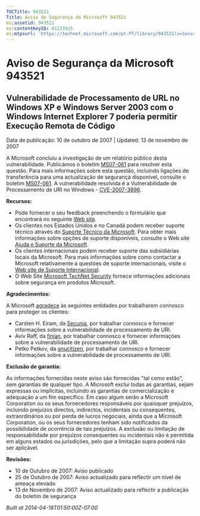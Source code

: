 ```yaml
---
TOCTitle: 943521
Title: Aviso de Segurança da Microsoft 943521
ms:assetid: 943521
ms:contentKeyID: 61233925
ms:mtpsurl: 'https://technet.microsoft.com/pt-PT/library/943521(v=Security.10)'
---
```




Aviso de Segurança da Microsoft 943521
======================================

Vulnerabilidade de Processamento de URL no Windows XP e Windows Server 2003 com o Windows Internet Explorer 7 poderia permitir Execução Remota de Código
--------------------------------------------------------------------------------------------------------------------------------------------------------

Data de publicação: 10 de outubro de 2007 | Updated: 13 de novembro de 2007

A Microsoft concluiu a investigação de um relatório público desta vulnerabilidade. Publicámos o boletim [MS07-061](http://go.microsoft.com/fwlink/?linkid=103190) para resolver esta questão. Para mais informações sobre esta questão, incluindo ligações de transferência para uma actualização de segurança disponível, consulte o boletim [MS07-061](http://go.microsoft.com/fwlink/?linkid=103190). A vulnerabilidade resolvida é a Vulnerabilidade de Processamento de URI no Windows - [CVE-2007-3896](http://www.cve.mitre.org/cgi-bin/cvename.cgi?name=cve-2007-3896).

**Recursos:**

-   Pode fornecer o seu feedback preenchendo o formulário que encontrará no seguinte [Web site](https://support.microsoft.com/common/survey.aspx?scid=sw;en;1257&amp;showpage=1&amp;ws=technet&amp;sd=tech).
-   Os clientes nos Estados Unidos e no Canadá podem receber suporte técnico através do [Suporte Técnico da Microsoft](http://go.microsoft.com/fwlink/?linkid=21131). Para obter mais informações sobre opções de suporte disponíveis, consulte o Web site [Ajuda e Suporte da Microsoft](http://support.microsoft.com/).
-   Os clientes internacionais podem receber suporte das subsidiárias locais da Microsoft. Para mais informações sobre como contactar a Microsoft relativamente a questões de suporte internacionais, visite o [Web site de Suporte Internacional](http://go.microsoft.com/fwlink/?linkid=21155).
-   O Web Site [Microsoft TechNet Security](http://go.microsoft.com/fwlink/?linkid=21132) fornece informações adicionais sobre segurança em produtos Microsoft.

**Agradecimentos:**

A Microsoft [agradece](http://go.microsoft.com/fwlink/?linkid=21127) às seguintes entidades por trabalharem connosco para proteger os clientes:

-   Carsten H. Eiram, da [Secunia](http://secunia.com/), por trabalhar connosco e fornecer informações sobre a vulnerabilidade de processamento de URI.
-   Aviv Raff, da [finjan](http://www.finjan.com/), por trabalhar connosco e fornecer informações sobre a vulnerabilidade de processamento de URI.
-   Petko Petkov, da [gnucitizen](http://www.gnucitizen.org/), por trabalhar connosco e fornecer informações sobre a vulnerabilidade de processamento de URI.

**Exclusão de garantia:**

As informações fornecidas neste aviso são fornecidas "tal como estão", sem garantias de qualquer tipo. A Microsoft exclui todas as garantias, sejam expressas ou implícitas, incluindo as garantias de comercialização e adequação a um fim específico. Em caso algum serão a Microsoft Corporation ou os seus fornecedores responsáveis por quaisquer prejuízos, incluindo prejuízos directos, indirectos, incidentais ou consequentes, extraordinários ou por perda de lucros negociais, ainda que a Microsoft Corporation, ou os seus fornecedores tenham sido notificados da possibilidade de ocorrência de tais prejuízos. A exclusão ou limitação de responsabilidade por prejuízos consequentes ou incidentais não é permitida em alguns estados ou jurisdições, pelo que a limitação supra poderá não ser aplicável.

**Revisões:**

-   10 de Outubro de 2007: Aviso publicado
-   25 de Outubro de 2007: Aviso actualizado para reflectir um nível de ameaça elevado
-   13 de Novembro de 2007: Aviso actualizado para reflectir a publicação do boletim de segurança

*Built at 2014-04-18T01:50:00Z-07:00*
